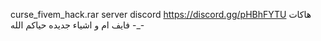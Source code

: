 curse_fivem_hack.rar 
server discord
https://discord.gg/pHBhFYTU
هاكات فايف ام و اشياء جديده 
حياكم الله
-_-

